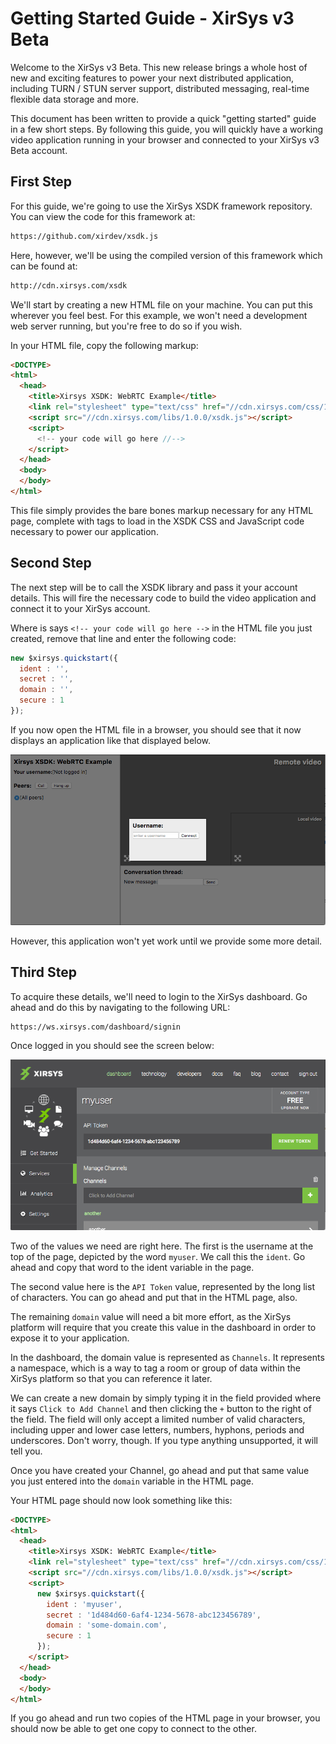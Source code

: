 # Getting Started Guide - XirSys v3 Beta

Welcome to the XirSys v3 Beta. This new release brings a whole host of new and exciting features to power your next distributed application, including TURN \/ STUN server support, distributed messaging, real-time flexible data storage and more.

This document has been written to provide a quick "getting started" guide in a few short steps. By following this guide, you will quickly have a working video application running in your browser and connected to your XirSys v3 Beta account.

## First Step

For this guide, we're going to use the XirSys XSDK framework repository. You can view the code for this framework at:

```bash
https://github.com/xirdev/xsdk.js
```

Here, however, we'll be using the compiled version of this framework which can be found at:

```bash
http://cdn.xirsys.com/xsdk
```

We'll start by creating a new HTML file on your machine. You can put this wherever you feel best. For this example, we won't need a development web server running, but you're free to do so if you wish.

In your HTML file, copy the following markup:

```html
<DOCTYPE>
<html>
  <head>
    <title>Xirsys XSDK: WebRTC Example</title>
    <link rel="stylesheet" type="text/css" href="//cdn.xirsys.com/css/1.0.0/xsdk.css"></link>
    <script src="//cdn.xirsys.com/libs/1.0.0/xsdk.js"></script>
    <script>
      <!-- your code will go here //-->
    </script>
  </head>
  <body>
  </body>
</html>
```

This file simply provides the bare bones markup necessary for any HTML page, complete with tags to load in the XSDK CSS and JavaScript code necessary to power our application.

## Second Step

The next step will be to call the XSDK library and pass it your account details. This will fire the necessary code to build the video application and connect it to your XirSys account.

Where is says `<!-- your code will go here -->` in the HTML file you just created, remove that line and enter the following code:

```js
new $xirsys.quickstart({
  ident : '',
  secret : '',
  domain : '',
  secure : 1
});
```

If you now open the HTML file in a browser, you should see that it now displays an application like that displayed below.

![](/assets/webrtc-app.gif)

However, this application won't yet work until we provide some more detail.

## Third Step

To acquire these details, we'll need to login to the XirSys dashboard. Go ahead and do this by navigating to the following URL:

```
https://ws.xirsys.com/dashboard/signin
```

Once logged in you should see the screen below:

![](/assets/dashboard-1.gif)

Two of the values we need are right here. The first is the username at the top of the page, depicted by the word `myuser`. We call this the `ident`. Go ahead and copy that word to the ident variable in the page.

The second value here is the `API Token` value, represented by the long list of characters. You can go ahead and put that in the HTML page, also.

The remaining `domain` value will need a bit more effort, as the XirSys platform will require that you create this value in the dashboard in order to expose it to your application.

In the dashboard, the domain value is represented as `Channels`. It represents a namespace, which is a way to tag a room or group of data within the XirSys platform so that you can reference it later.

We can create a new domain by simply typing it in the field provided where it says `Click to Add Channel` and then clicking the `+` button to the right of the field. The field will only accept a limited number of valid characters, including upper and lower case letters, numbers, hyphons, periods and underscores. Don't worry, though. If you type anything unsupported, it will tell you.

Once you have created your Channel, go ahead and put that same value you just entered into the `domain` variable in the HTML page.

Your HTML page should now look something like this:

```html
<DOCTYPE>
<html>
  <head>
    <title>Xirsys XSDK: WebRTC Example</title>
    <link rel="stylesheet" type="text/css" href="//cdn.xirsys.com/css/1.0.0/xsdk.css"></link>
    <script src="//cdn.xirsys.com/libs/1.0.0/xsdk.js"></script>
    <script>
      new $xirsys.quickstart({
        ident : 'myuser',
        secret : '1d484d60-6af4-1234-5678-abc123456789',
        domain : 'some-domain.com',
        secure : 1
      });
    </script>
  </head>
  <body>
  </body>
</html>
```

If you go ahead and run two copies of the HTML page in your browser, you should now be able to get one copy to connect to the other.

